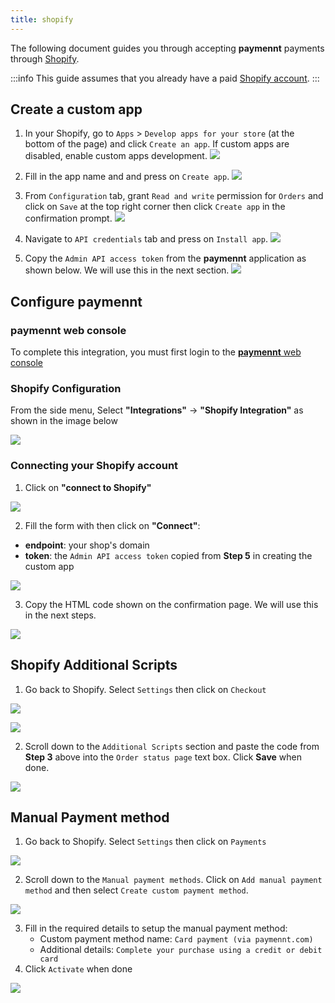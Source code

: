 ```yaml
---
title: shopify
---
```


The following document guides you through accepting **paymennt** payments through [Shopify](https://www.shopify.com).

:::info
This guide assumes that you already have a paid [Shopify account](https://www.shopify.com).
:::

## Create a custom app

1. In your Shopify, go to `Apps` > `Develop apps for your store` (at the bottom of the page) and click `Create an app`. If custom apps are disabled, enable custom apps development.
   ![](/img/docs/integrate/ecomm/shopify/shopify-1.png)

2. Fill in the app name and and press on `Create app`.
   ![](/img/docs/integrate/ecomm/shopify/shopify-2.png)

3. From `Configuration` tab, grant `Read and write` permission for `Orders` and click on `Save` at the top right corner then click `Create app` in the confirmation prompt.
   ![](/img/docs/integrate/ecomm/shopify/shopify-3.png)

4. Navigate to `API credentials` tab and press on `Install app`.
   ![](/img/docs/integrate/ecomm/shopify/shopify-4.png)

5. Copy the `Admin API access token` from the **paymennt** application as shown below. We will use this in the next section.
   ![](/img/docs/integrate/ecomm/shopify/shopify-5.png)

## Configure paymennt

### paymennt web console

To complete this integration, you must first login to the [**paymennt** web console](/guides/portal/login)

### Shopify Configuration

From the side menu, Select **"Integrations"** -> **"Shopify Integration"** as shown in the image below

![](/img/docs/integrate/ecomm/shopify/shopify-connect-1.png)

### Connecting your Shopify account

1. Click on **"connect to Shopify"**

![](/img/docs/integrate/ecomm/shopify/shopify-connect-2.png)

2. Fill the form with then click on **"Connect"**:

- **endpoint**: your shop's domain
- **token**: the `Admin API access token` copied from **Step 5** in creating the custom app

![](/img/docs/integrate/ecomm/shopify/shopify-connect-3.png)

3. Copy the HTML code shown on the confirmation page. We will use this in the next steps.

![](/img/docs/integrate/ecomm/shopify/shopify-connect-4.png)

## Shopify Additional Scripts

1. Go back to Shopify. Select `Settings` then click on `Checkout`

![](/img/docs/integrate/ecomm/shopify/shopify-setup-1.png)

![](/img/docs/integrate/ecomm/shopify/shopify-setup-2.png)

2. Scroll down to the `Additional Scripts` section and paste the code from **Step 3** above into the `Order status page` text box. Click **Save** when done.

![](/img/docs/integrate/ecomm/shopify/shopify-setup-3.png)

## Manual Payment method

1. Go back to Shopify. Select `Settings` then click on `Payments`

![](/img/docs/integrate/ecomm/shopify/shopify-setup-4.png)

2. Scroll down to the `Manual payment methods`. Click on `Add manual payment method` and then select `Create custom payment method`.

![](/img/docs/integrate/ecomm/shopify/shopify-setup-5.png)

3. Fill in the required details to setup the manual payment method:
   - Custom payment method name: `Card payment (via paymennt.com)`
   - Additional details: `Complete your purchase using a credit or debit card`
4. Click `Activate` when done

![](/img/docs/integrate/ecomm/shopify/shopify-setup-6.png)
